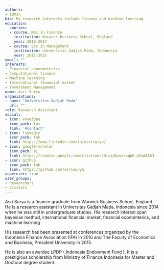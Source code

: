 ```yaml
---
authors:
- admin
bio: My research interests include finance and machine learning.
education:
  courses:
  - course: Msc in Finance
    institution: Warwick Business School, England
    year: 2016-2017
  - course: BSc in Management
    institution: Universitas Gadjah Mada, Indonesia
    year: 2011-2015
email: ""
interests:
- Financial econometerics
- Computational finance
- Machine learning
- International financial market
- Investment Management
name: Asri Surya
organizations:
- name: "Universitas Gadjah Mada"
  url: ""
role: Research Assistant
social:
- icon: envelope
  icon_pack: fas
  link: '#contact'
- icon: linkedin
  icon_pack: fab
  link: https://www.linkedin.com/in/asrisurya/
- icon: google-scholar
  icon_pack: ai
  link: https://scholar.google.com/citations?hl=id&user=qW0-pSoAAAAJ
- icon: github
  icon_pack: fab
  link: https://github.com/asrisurya
superuser: true
user_groups:
- Researchers
- Visitors
---
```


Asri Surya is a finance graduate from Warwick Business School, England. He is a research assistant in Universitas Gadjah Mada, Indonesia since 2014 when he was still in undergraduate studies. His research interest span bayesian method, international financial market, financial economterics, and machine learning

His research has been presented at conferences organized by the Indonesia Finance Association (IFA) in 2016 and The Faculty of Economics and Business, President University in 2015.

He is also an awardee LPDP ( Indonesia Endowment Fund ). It is a prestigious scholarship from Ministry of Finance Indonesia for Master and Doctoral degree student.